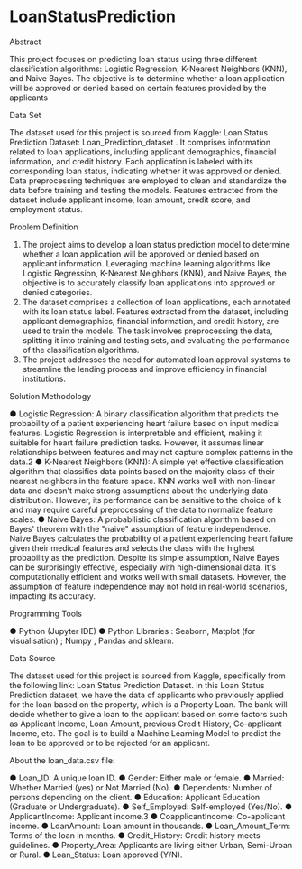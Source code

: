 # LoanStatusPrediction

Abstract

This project focuses on predicting loan status using three different classification algorithms:
Logistic Regression, K-Nearest Neighbors (KNN), and Naive Bayes. The objective is to determine
whether a loan application will be approved or denied based on certain features provided by the
applicants

Data Set

The dataset used for this project is sourced from Kaggle: Loan Status Prediction Dataset:
Loan_Prediction_dataset . It comprises information related to loan applications, including
applicant demographics, financial information, and credit history. Each application is labeled
with its corresponding loan status, indicating whether it was approved or denied. Data
preprocessing techniques are employed to clean and standardize the data before training and
testing the models. Features extracted from the dataset include applicant income,
loan amount, credit score, and employment status.

Problem Definition

1. The project aims to develop a loan status prediction model to determine whether a loan
   application will be approved or denied based on applicant information. Leveraging
   machine learning algorithms like Logistic Regression, K-Nearest Neighbors (KNN), and
   Naive Bayes, the objective is to accurately classify loan applications into approved or
   denied categories.
2. The dataset comprises a collection of loan applications, each annotated with its loan
   status label. Features extracted from the dataset, including applicant demographics,
   financial information, and credit history, are used to train the models. The task involves
   preprocessing the data, splitting it into training and testing sets, and evaluating the
   performance of the classification algorithms.
3. The project addresses the need for automated loan approval systems to streamline the
   lending process and improve efficiency in financial institutions.

Solution Methodology

● Logistic Regression: A binary classification algorithm that predicts the probability of a
patient experiencing heart failure based on input medical features. Logistic Regression is
interpretable and efficient, making it suitable for heart failure prediction tasks. However,
it assumes linear relationships between features and may not capture complex patterns
in the data.2
● K-Nearest Neighbors (KNN): A simple yet effective classification algorithm that classifies
data points based on the majority class of their nearest neighbors in the feature space.
KNN works well with non-linear data and doesn't make strong assumptions about the
underlying data distribution. However, its performance can be sensitive to the choice of k
and may require careful preprocessing of the data to normalize feature scales.
● Naive Bayes: A probabilistic classification algorithm based on Bayes' theorem with the
"naive" assumption of feature independence. Naive Bayes calculates the probability of a
patient experiencing heart failure given their medical features and selects the class with
the highest probability as the prediction. Despite its simple assumption, Naive Bayes can
be surprisingly effective, especially with high-dimensional data. It's computationally
efficient and works well with small datasets. However, the assumption of feature
independence may not hold in real-world scenarios, impacting its accuracy.

Programming Tools

● Python (Jupyter IDE)
● Python Libraries : Seaborn, Matplot (for visualisation) ; Numpy , Pandas and sklearn.

Data Source

The dataset used for this project is sourced from Kaggle, specifically from the following link:
Loan Status Prediction Dataset. In this Loan Status Prediction dataset, we have the data of
applicants who previously applied for the loan based on the property, which is a Property Loan.
The bank will decide whether to give a loan to the applicant based on some factors such as
Applicant Income, Loan Amount, previous Credit History, Co-applicant Income, etc. The goal is to
build a Machine Learning Model to predict the loan to be approved or to be rejected for an
applicant.

About the loan_data.csv file:

● Loan_ID: A unique loan ID.
● Gender: Either male or female.
● Married: Whether Married (yes) or Not Married (No).
● Dependents: Number of persons depending on the client.
● Education: Applicant Education (Graduate or Undergraduate).
● Self_Employed: Self-employed (Yes/No).
● ApplicantIncome: Applicant income.3
● CoapplicantIncome: Co-applicant income.
● LoanAmount: Loan amount in thousands.
● Loan_Amount_Term: Terms of the loan in months.
● Credit_History: Credit history meets guidelines.
● Property_Area: Applicants are living either Urban, Semi-Urban or Rural.
● Loan_Status: Loan approved (Y/N).
